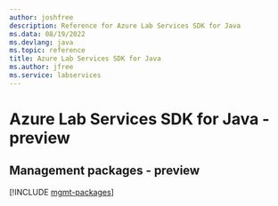 ```yaml
---
author: joshfree
description: Reference for Azure Lab Services SDK for Java
ms.data: 08/19/2022
ms.devlang: java
ms.topic: reference
title: Azure Lab Services SDK for Java
ms.author: jfree
ms.service: labservices
---
```

# Azure Lab Services SDK for Java - preview

## Management packages - preview
[!INCLUDE [mgmt-packages](lab-services-mgmt-index.md)]